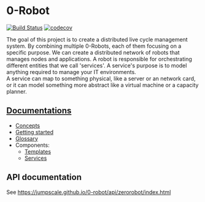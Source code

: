 # 0-Robot
[![Build Status](https://travis-ci.org/Jumpscale/zerorobot.svg?branch=master)](https://travis-ci.org/Jumpscale/zerorobot)
[![codecov](https://codecov.io/gh/Jumpscale/zerorobot/branch/master/graph/badge.svg)](https://codecov.io/gh/Jumpscale/zerorobot)

The goal of this project is to create a distributed live cycle management system.
By combining multiple 0-Robots, each of them focusing on a specific purpose. We can create a distributed network of robots that manages nodes and applications.
A robot is responsible for orchestrating different entities that we call 'services'. A service's purpose is to model anything required to manage your IT environments.  
A service can map to something physical, like a server or an network card, or it can model something more abstract like a virtual machine or a capacity planner.

## [Documentations](docs)
- [Concepts](docs/concepts.md)
- [Getting started](docs/getting_started.md)
- [Glossary](docs/glossary.md)
- Components:
    - [Templates](templates/README.md)
    - [Services](services/README.md)
## API documentation
See https://jumpscale.github.io/0-robot/api/zerorobot/index.html
